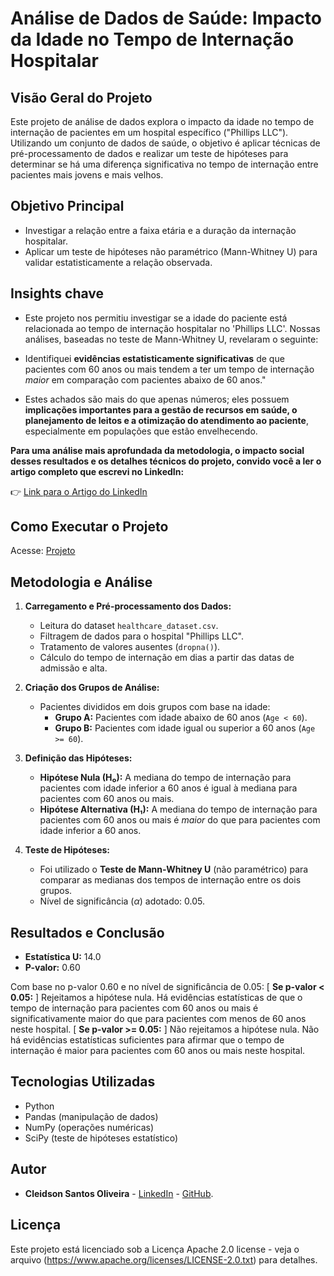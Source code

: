 # Análise de Dados de Saúde: Impacto da Idade no Tempo de Internação Hospitalar

## Visão Geral do Projeto

Este projeto de análise de dados explora o impacto da idade no tempo de internação de pacientes em um hospital específico ("Phillips LLC"). Utilizando um conjunto de dados de saúde, o objetivo é aplicar técnicas de pré-processamento de dados e realizar um teste de hipóteses para determinar se há uma diferença significativa no tempo de internação entre pacientes mais jovens e mais velhos.

## Objetivo Principal

* Investigar a relação entre a faixa etária e a duração da internação hospitalar.
* Aplicar um teste de hipóteses não paramétrico (Mann-Whitney U) para validar estatisticamente a relação observada.

## Insights chave

* Este projeto nos permitiu investigar se a idade do paciente está relacionada ao tempo de internação hospitalar no 'Phillips LLC'. Nossas análises, baseadas no teste de Mann-Whitney U, revelaram o seguinte:

* Identifiquei **evidências estatisticamente significativas** de que pacientes com 60 anos ou mais tendem a ter um tempo de internação *maior* em comparação com pacientes abaixo de 60 anos."

* Estes achados são mais do que apenas números; eles possuem **implicações importantes para a gestão de recursos em saúde, o planejamento de leitos e a otimização do atendimento ao paciente**, especialmente em populações que estão envelhecendo.

**Para uma análise mais aprofundada da metodologia, o impacto social desses resultados e os detalhes técnicos do projeto, convido você a ler o artigo completo que escrevi no LinkedIn:**

👉 [Link para o Artigo do LinkedIn](https://www.linkedin.com/pulse/an%C3%A1lise-de-dados-em-sa%C3%BAde-explorando-o-impacto-da-idade-oliveira-lejmf/?trackingId=YOxRzI%2FA52KRBslaJBrCvg%3D%3D)

## Como Executar o Projeto
Acesse: [Projeto](https://www.kaggle.com/code/caetanossauro/teste-de-hipostes-healthcare)


## Metodologia e Análise

1.  **Carregamento e Pré-processamento dos Dados:**
    * Leitura do dataset `healthcare_dataset.csv`.
    * Filtragem de dados para o hospital "Phillips LLC".
    * Tratamento de valores ausentes (`dropna()`).
    * Cálculo do tempo de internação em dias a partir das datas de admissão e alta.
      
2.  **Criação dos Grupos de Análise:**
    * Pacientes divididos em dois grupos com base na idade:
        * **Grupo A:** Pacientes com idade abaixo de 60 anos (`Age < 60`).
        * **Grupo B:** Pacientes com idade igual ou superior a 60 anos (`Age >= 60`).
          
3.  **Definição das Hipóteses:**
    * **Hipótese Nula (H₀):** A mediana do tempo de internação para pacientes com idade inferior a 60 anos é igual à mediana para pacientes com 60 anos ou mais.
    * **Hipótese Alternativa (H₁):** A mediana do tempo de internação para pacientes com 60 anos ou mais é *maior* do que para pacientes com idade inferior a 60 anos.
      
4.  **Teste de Hipóteses:**
    * Foi utilizado o **Teste de Mann-Whitney U** (não paramétrico) para comparar as medianas dos tempos de internação entre os dois grupos.
    * Nível de significância ($\alpha$) adotado: 0.05.
  
## Resultados e Conclusão 

* **Estatística U:** 14.0
* **P-valor:** 0.60

Com base no p-valor 0.60 e no nível de significância de 0.05:
[  **Se p-valor < 0.05:** ]
    Rejeitamos a hipótese nula. Há evidências estatísticas de que o tempo de internação para pacientes com 60 anos ou mais é significativamente maior do que para pacientes com menos de 60 anos neste hospital.
[  **Se p-valor >= 0.05:** ]
    Não rejeitamos a hipótese nula. Não há evidências estatísticas suficientes para afirmar que o tempo de internação é maior para pacientes com 60 anos ou mais neste hospital.

## Tecnologias Utilizadas

* Python
* Pandas (manipulação de dados)
* NumPy (operações numéricas)
* SciPy (teste de hipóteses estatístico)

## Autor

* **Cleidson Santos Oliveira** - [LinkedIn](https://www.linkedin.com/in/cleidson-oliveira-7b7248215/) - [GitHub](https://github.com/caetanossauro).

## Licença

Este projeto está licenciado sob a Licença Apache 2.0 license - veja o arquivo (https://www.apache.org/licenses/LICENSE-2.0.txt) para detalhes.
